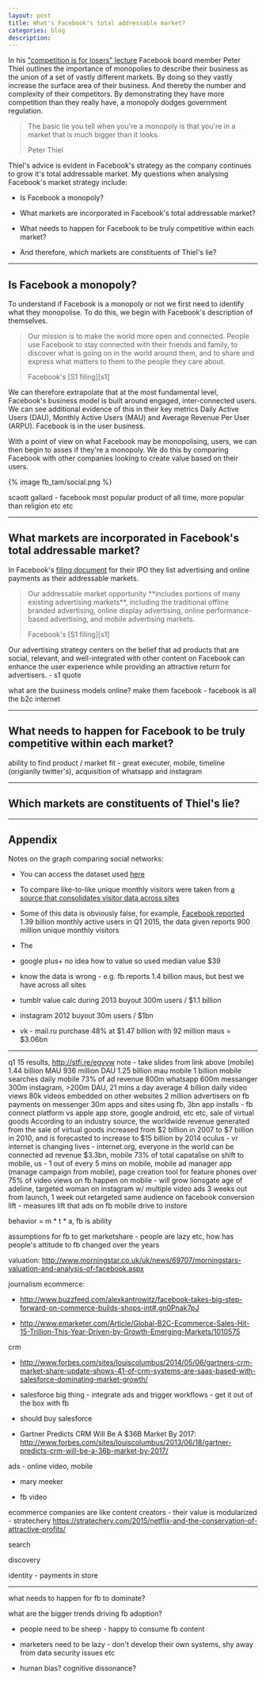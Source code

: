 ```yaml
---
layout: post
title: What's Facebook's total addressable market?
categories: blog
description:
---
```


In his ["competition is for losers" lecture][theallec] Facebook board member Peter Thiel outlines the importance of monopolies to describe their business as the union of a set of vastly different markets. By doing so they vastly increase the surface area of their business. And thereby the number and complexity of their competitors. By demonstrating they have more competition than they really have, a monopoly dodges government regulation.

[theallec]:http://stfi.re/apxwb

<blockquote>
  <p>
    The basic lie you tell when you're a monopoly is that you're in a market that is much bigger than it looks.
  <p>
  <footer>
    Peter Thiel
  </footer>
</blockquote>

Thiel's advice is evident in Facebook's strategy as the company continues to grow it's total addressable market. My questions when analysing Facebook's market strategy include:

* Is Facebook a monopoly?

* What markets are incorporated in Facebook's total addressable market?

* What needs to happen for Facebook to be truly competitive within each market?

* And therefore, which markets are constituents of Thiel's lie?

***

## Is Facebook a monopoly?

To understand if Facebook is a monopoly or not we first need to identify what they monopolise. To do this, we begin with Facebook's description of themselves.

<blockquote>
  <p>
    Our mission is to make the world more open and connected. People use Facebook to stay connected with their friends and family, to discover what is going on in the world around them, and to share and express what matters to them to the people they care about.
  <p>
  <footer>
    Facebook's [S1 filing][s1]
  </footer>
</blockquote>

[s1]:http://www.sec.gov/Archives/edgar/data/1326801/000119312512034517/d287954ds1.htm

We can therefore extrapolate that at the most fundamental level, Facebook's business model is built around engaged, inter-connected users. We can see additional evidence of this in their key metrics Daily Active Users (DAU), Monthly Active Users (MAU) and Average Revenue Per User (ARPU). Facebook is in the user business.

With a point of view on what Facebook may be monopolising, users, we can then begin to asses if they're a monopoly. We do this by comparing Facebook with other companies looking to create value based on their users.

{% image fb_tam/social.png %}

scaott gallard - facebook most popular product of all time, more popular than religion etc etc

***

## What markets are incorporated in Facebook's total addressable market?

In Facebook's [filing document][s1] for their IPO they list advertising and online payments as their addressable markets.

<blockquote>
  <p>
    Our addressable market opportunity **includes portions of many existing advertising markets**, including the traditional offline branded advertising, online display advertising, online performance-based advertising, and mobile advertising markets.
  <p>
  <footer>
    Facebook's [S1 filing][s1]
  </footer>
</blockquote>

Our advertising strategy centers on the belief that ad products that are social, relevant, and well-integrated with other content on Facebook can enhance the user experience while providing an attractive return for advertisers. - s1 quote

what are the business models online? make them facebook - facebook is all the b2c internet

***

## What needs to happen for Facebook to be truly competitive within each market?

ability to find product / market fit - great executer, mobile, timeline (origianlly twitter's), acquisition of whatsapp and instagram

***

## Which markets are constituents of Thiel's lie?

***

## Appendix

Notes on the graph comparing social networks:

* You can access the dataset used [here][data]

* To compare like-to-like unique monthly visitors were taken from [a source that consolidates visitor data across sites][siteusersource]

* Some of this data is obviously false, for example, [Facebook reported][q1fbearn] 1.39 billion monthly active users in Q1 2015, the data given reports 900 million unique monthly visitors

* The

* google plus+ no idea how to value so used median value $39

* know the data is wrong - e.g. fb reports 1.4 billion maus, but best we have across all sites

* tumblr value calc during 2013 buyout 300m users / $1.1 billion

* instagram 2012 buyout 30m users / $1bn

* vk - mail.ru purchase 48% at $1.47 billion with 92 million maus = $3.06bn

[data]:www.heuro.net/data/social.csv

[siteusersource]:http://www.ebizmba.com/articles/social-networking-websites

[q1fbearn]:http://files.shareholder.com/downloads/AMDA-NJ5DZ/455202305x0x805520/2D74EDCA-E02A-420B-A262-BC096264BB93/FB_Q414EarningsSlides20150128.pdf

***

q1 15 results, http://stfi.re/egyvw
note - take slides from link above (mobile)
1.44 billion MAU
936 million DAU
1.25 billion mau mobile
1 billion mobile searches daily
mobile 73% of ad revenue
800m whatsapp
600m messanger
300m instagram, >200m DAU, 21 mins a day average
4 billion daily video views
80k videos embedded on other websites
2 million advertisers on fb
payments on messenger
30m apps and sites using fb, 3bn app installs - fb connect platform vs apple app store, google android, etc etc, sale of virtual goods According to an industry source, the worldwide revenue generated from the sale of virtual goods increased from $2 billion in 2007 to $7 billion in 2010, and is forecasted to increase to $15 billion by 2014
oculus - vr
internet is changing lives - internet.org, everyone in the world can be connected
ad revenue $3.3bn, mobile 73% of total
capatalise on shift to mobile, us - 1 out of every 5 mins on mobile, mobile ad manager app (manage campaign from mobile), page creation tool for feature phones
over 75% of video views on fb happen on mobile - will grow
lionsgate age of adeline, targeted woman on instagram w/ multiple video ads 3 weeks out from launch, 1 week out retargeted same audience on facebook
conversion lift - measures lift that ads on fb mobile drive to instore


behavior = m * t * a, fb is ability

assumptions for fb to get marketshare - people are lazy etc, how has people's attitude to fb changed over the years

valuation: http://www.morningstar.co.uk/uk/news/69707/morningstars-valuation-and-analysis-of-facebook.aspx

journalism
ecommerce:

* http://www.buzzfeed.com/alexkantrowitz/facebook-takes-big-step-forward-on-commerce-builds-shops-int#.gn0Pnak7pJ

* http://www.emarketer.com/Article/Global-B2C-Ecommerce-Sales-Hit-15-Trillion-This-Year-Driven-by-Growth-Emerging-Markets/1010575

crm

* http://www.forbes.com/sites/louiscolumbus/2014/05/06/gartners-crm-market-share-update-shows-41-of-crm-systems-are-saas-based-with-salesforce-dominating-market-growth/

* salesforce big thing - integrate ads and trigger workflows - get it out of the box with fb

* should buy salesforce

* Gartner Predicts CRM Will Be A $36B Market By 2017: http://www.forbes.com/sites/louiscolumbus/2013/06/18/gartner-predicts-crm-will-be-a-36b-market-by-2017/

ads - online video, mobile

* mary meeker

* fb video

ecommerce companies are like content creators - their value is modularized - stratechery https://stratechery.com/2015/netflix-and-the-conservation-of-attractive-profits/

search

discovery

identity - payments in store

***

what needs to happen for fb to dominate?

what are the bigger trends driving fb adoption?

* people need to be sheep - happy to consume fb content

* marketers need to be lazy - don't develop their own systems, shy away from data security issues etc

* human bias? cognitive dissonance?
